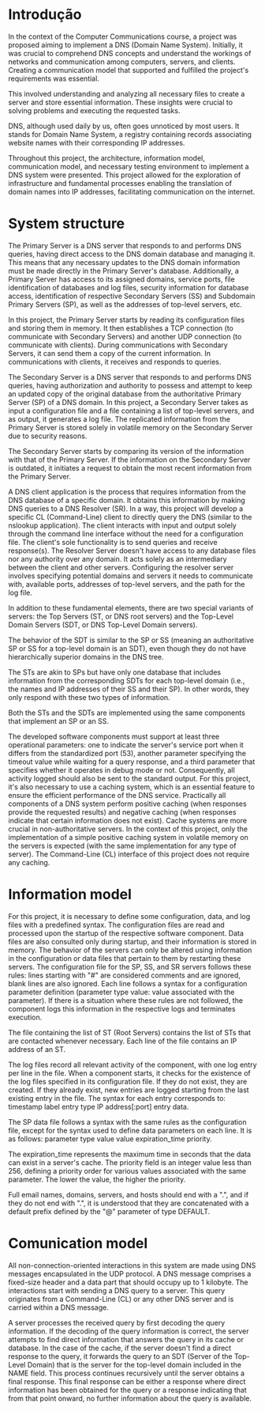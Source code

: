 # Introdução

In the context of the Computer Communications course, a project was proposed aiming to implement a DNS (Domain Name System). Initially, it was crucial to comprehend DNS concepts and understand the workings of networks and communication among computers, servers, and clients. Creating a communication model that supported and fulfilled the project's requirements was essential.

This involved understanding and analyzing all necessary files to create a server and store essential information. These insights were crucial to solving problems and executing the requested tasks.

DNS, although used daily by us, often goes unnoticed by most users. It stands for Domain Name System, a registry containing records associating website names with their corresponding IP addresses.

Throughout this project, the architecture, information model, communication model, and necessary testing environment to implement a DNS system were presented. This project allowed for the exploration of infrastructure and fundamental processes enabling the translation of domain names into IP addresses, facilitating communication on the internet.
# System structure
The Primary Server is a DNS server that responds to and performs DNS queries, having direct access to the DNS domain database and managing it. This means that any necessary updates to the DNS domain information must be made directly in the Primary Server's database. Additionally, a Primary Server has access to its assigned domains, service ports, file identification of databases and log files, security information for database access, identification of respective Secondary Servers (SS) and Subdomain Primary Servers (SP), as well as the addresses of top-level servers, etc.

In this project, the Primary Server starts by reading its configuration files and storing them in memory. It then establishes a TCP connection (to communicate with Secondary Servers) and another UDP connection (to communicate with clients). During communications with Secondary Servers, it can send them a copy of the current information. In communications with clients, it receives and responds to queries.

The Secondary Server is a DNS server that responds to and performs DNS queries, having authorization and authority to possess and attempt to keep an updated copy of the original database from the authoritative Primary Server (SP) of a DNS domain. In this project, a Secondary Server takes as input a configuration file and a file containing a list of top-level servers, and as output, it generates a log file. The replicated information from the Primary Server is stored solely in volatile memory on the Secondary Server due to security reasons.

The Secondary Server starts by comparing its version of the information with that of the Primary Server. If the information on the Secondary Server is outdated, it initiates a request to obtain the most recent information from the Primary Server.

A DNS client application is the process that requires information from the DNS database of a specific domain. It obtains this information by making DNS queries to a DNS Resolver (SR). In a way, this project will develop a specific CL (Command-Line) client to directly query the DNS (similar to the nslookup application). The client interacts with input and output solely through the command line interface without the need for a configuration file. The client's sole functionality is to send queries and receive response(s).
The Resolver Server doesn't have access to any database files nor any authority over any domain. It acts solely as an intermediary between the client and other servers. Configuring the resolver server involves specifying potential domains and servers it needs to communicate with, available ports, addresses of top-level servers, and the path for the log file.

In addition to these fundamental elements, there are two special variants of servers: the Top Servers (ST, or DNS root servers) and the Top-Level Domain Servers (SDT, or DNS Top-Level Domain servers).

The behavior of the SDT is similar to the SP or SS (meaning an authoritative SP or SS for a top-level domain is an SDT), even though they do not have hierarchically superior domains in the DNS tree.

The STs are akin to SPs but have only one database that includes information from the corresponding SDTs for each top-level domain (i.e., the names and IP addresses of their SS and their SP). In other words, they only respond with these two types of information.

Both the STs and the SDTs are implemented using the same components that implement an SP or an SS.

The developed software components must support at least three operational parameters: one to indicate the server's service port when it differs from the standardized port (53), another parameter specifying the timeout value while waiting for a query response, and a third parameter that specifies whether it operates in debug mode or not. Consequently, all activity logged should also be sent to the standard output.
For this project, it's also necessary to use a caching system, which is an essential feature to ensure the efficient performance of the DNS service. Practically all components of a DNS system perform positive caching (when responses provide the requested results) and negative caching (when responses indicate that certain information does not exist). Cache systems are more crucial in non-authoritative servers. In the context of this project, only the implementation of a simple positive caching system in volatile memory on the servers is expected (with the same implementation for any type of server). The Command-Line (CL) interface of this project does not require any caching.
# Information model
For this project, it is necessary to define some configuration, data, and log files with a predefined syntax. The configuration files are read and processed upon the startup of the respective software component. Data files are also consulted only during startup, and their information is stored in memory. The behavior of the servers can only be altered using information in the configuration or data files that pertain to them by restarting these servers.
The configuration file for the SP, SS, and SR servers follows these rules: lines starting with "#" are considered comments and are ignored, blank lines are also ignored. Each line follows a syntax for a configuration parameter definition (parameter type value: value associated with the parameter). If there is a situation where these rules are not followed, the component logs this information in the respective logs and terminates execution.

The file containing the list of ST (Root Servers) contains the list of STs that are contacted whenever necessary. Each line of the file contains an IP address of an ST.

The log files record all relevant activity of the component, with one log entry per line in the file. When a component starts, it checks for the existence of the log files specified in its configuration file. If they do not exist, they are created. If they already exist, new entries are logged starting from the last existing entry in the file. The syntax for each entry corresponds to: timestamp label entry type IP address[:port] entry data.

The SP data file follows a syntax with the same rules as the configuration file, except for the syntax used to define data parameters on each line. It is as follows: parameter type value value expiration_time priority.

The expiration_time represents the maximum time in seconds that the data can exist in a server's cache. The priority field is an integer value less than 256, defining a priority order for various values associated with the same parameter. The lower the value, the higher the priority.

Full email names, domains, servers, and hosts should end with a ".", and if they do not end with ".", it is understood that they are concatenated with a default prefix defined by the "@" parameter of type DEFAULT.
# Comunication model
All non-connection-oriented interactions in this system are made using DNS messages encapsulated in the UDP protocol. A DNS message comprises a fixed-size header and a data part that should occupy up to 1 kilobyte. The interactions start with sending a DNS query to a server. This query originates from a Command-Line (CL) or any other DNS server and is carried within a DNS message.

A server processes the received query by first decoding the query information. If the decoding of the query information is correct, the server attempts to find direct information that answers the query in its cache or database. In the case of the cache, if the server doesn't find a direct response to the query, it forwards the query to an SDT (Server of the Top-Level Domain) that is the server for the top-level domain included in the NAME field. This process continues recursively until the server obtains a final response. This final response can be either a response where direct information has been obtained for the query or a response indicating that from that point onward, no further information about the query is available.
